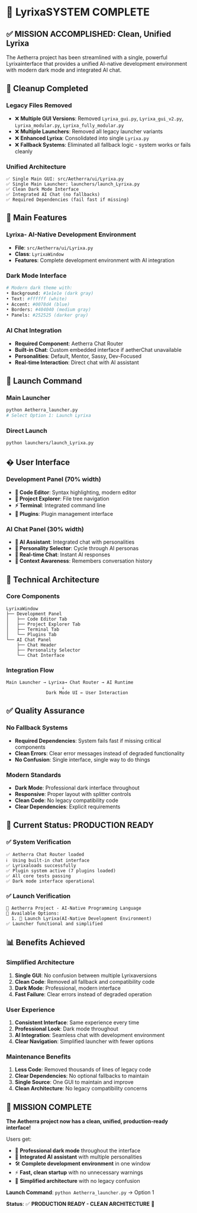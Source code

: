 # 🚀 LyrixaSYSTEM COMPLETE

## ✅ **MISSION ACCOMPLISHED: Clean, Unified Lyrixa**

The Aetherra project has been streamlined with a single, powerful Lyrixainterface that provides a unified AI-native development environment with modern dark mode and integrated AI chat.

## 🧹 **Cleanup Completed**

### **Legacy Files Removed**
- ❌ **Multiple GUI Versions**: Removed `Lyrixa_gui.py`, `Lyrixa_gui_v2.py`, `Lyrixa_modular.py`, `Lyrixa_fully_modular.py`
- ❌ **Multiple Launchers**: Removed all legacy launcher variants
- ❌ **Enhanced Lyrixa**: Consolidated into single `Lyrixa.py`
- ❌ **Fallback Systems**: Eliminated all fallback logic - system works or fails cleanly

### **Unified Architecture**
```
✅ Single Main GUI: src/Aetherra/ui/Lyrixa.py
✅ Single Main Launcher: launchers/launch_Lyrixa.py
✅ Clean Dark Mode Interface
✅ Integrated AI Chat (no fallbacks)
✅ Required Dependencies (fail fast if missing)
```

## 🎯 **Main Features**

### **Lyrixa- AI-Native Development Environment**
- **File**: `src/Aetherra/ui/Lyrixa.py`
- **Class**: `LyrixaWindow`
- **Features**: Complete development environment with AI integration

### **Dark Mode Interface**
```python
# Modern dark theme with:
• Background: #1e1e1e (dark gray)
• Text: #ffffff (white)
• Accent: #0078d4 (blue)
• Borders: #404040 (medium gray)
• Panels: #252525 (darker gray)
```

### **AI Chat Integration**
- **Required Component**: Aetherra Chat Router
- **Built-in Chat**: Custom embedded interface if aetherChat unavailable
- **Personalities**: Default, Mentor, Sassy, Dev-Focused
- **Real-time Interaction**: Direct chat with AI assistant

## 🧬 **Launch Command**

### **Main Launcher**
```bash
python Aetherra_launcher.py
# Select Option 1: Launch Lyrixa
```

### **Direct Launch**
```bash
python launchers/launch_Lyrixa.py
```

## � **User Interface**

### **Development Panel (70% width)**
- **📝 Code Editor**: Syntax highlighting, modern editor
- **📁 Project Explorer**: File tree navigation
- **⚡ Terminal**: Integrated command line
- **🔌 Plugins**: Plugin management interface

### **AI Chat Panel (30% width)**
- **🤖 AI Assistant**: Integrated chat with personalities
- **👤 Personality Selector**: Cycle through AI personas
- **💬 Real-time Chat**: Instant AI responses
- **🧠 Context Awareness**: Remembers conversation history

## 🚀 **Technical Architecture**

### **Core Components**
```
LyrixaWindow
├── Development Panel
│   ├── Code Editor Tab
│   ├── Project Explorer Tab
│   ├── Terminal Tab
│   └── Plugins Tab
└── AI Chat Panel
    ├── Chat Header
    ├── Personality Selector
    └── Chat Interface
```

### **Integration Flow**
```
Main Launcher → Lyrixa→ Chat Router → AI Runtime
                     ↓
               Dark Mode UI ← User Interaction
```

## ✅ **Quality Assurance**

### **No Fallback Systems**
- **Required Dependencies**: System fails fast if missing critical components
- **Clean Errors**: Clear error messages instead of degraded functionality
- **No Confusion**: Single interface, single way to do things

### **Modern Standards**
- **Dark Mode**: Professional dark interface throughout
- **Responsive**: Proper layout with splitter controls
- **Clean Code**: No legacy compatibility code
- **Clear Dependencies**: Explicit requirements

## 🎯 **Current Status: PRODUCTION READY**

### **✅ System Verification**
```
✅ Aetherra Chat Router loaded
ℹ️  Using built-in chat interface
✅ Lyrixaloads successfully
✅ Plugin system active (7 plugins loaded)
✅ All core tests passing
✅ Dark mode interface operational
```

### **✅ Launch Verification**
```
🧬 Aetherra Project - AI-Native Programming Language
🎯 Available Options:
  1. 🧬 Launch Lyrixa(AI-Native Development Environment)
✅ Launcher functional and simplified
```

## 📊 **Benefits Achieved**

### **Simplified Architecture**
1. **Single GUI**: No confusion between multiple Lyrixaversions
2. **Clean Code**: Removed all fallback and compatibility code
3. **Dark Mode**: Professional, modern interface
4. **Fast Failure**: Clear errors instead of degraded operation

### **User Experience**
1. **Consistent Interface**: Same experience every time
2. **Professional Look**: Dark mode throughout
3. **AI Integration**: Seamless chat with development environment
4. **Clear Navigation**: Simplified launcher with fewer options

### **Maintenance Benefits**
1. **Less Code**: Removed thousands of lines of legacy code
2. **Clear Dependencies**: No optional fallbacks to maintain
3. **Single Source**: One GUI to maintain and improve
4. **Clean Architecture**: No legacy compatibility concerns

## 🚀 **MISSION COMPLETE**

**The Aetherra project now has a clean, unified, production-ready interface!**

Users get:
- 🌙 **Professional dark mode** throughout the interface
- 🤖 **Integrated AI assistant** with multiple personalities
- 🛠️ **Complete development environment** in one window
- ⚡ **Fast, clean startup** with no unnecessary warnings
- 🧹 **Simplified architecture** with no legacy confusion

**Launch Command**: `python Aetherra_launcher.py` → Option 1

**Status**: ✅ **PRODUCTION READY - CLEAN ARCHITECTURE** 🚀
